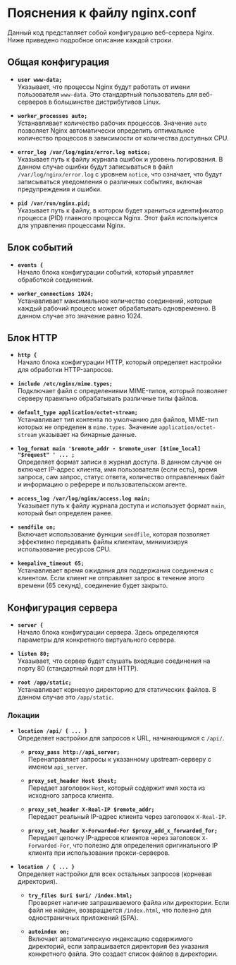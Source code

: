 # Пояснения к файлу nginx.conf

Данный код представляет собой конфигурацию веб-сервера Nginx. Ниже приведено подробное описание каждой строки.

## Общая конфигурация

- **`user www-data;`**  
  Указывает, что процессы Nginx будут работать от имени пользователя `www-data`. Это стандартный пользователь для веб-серверов в большинстве дистрибутивов Linux.

- **`worker_processes auto;`**  
  Устанавливает количество рабочих процессов. Значение `auto` позволяет Nginx автоматически определить оптимальное количество процессов в зависимости от количества доступных CPU.

- **`error_log /var/log/nginx/error.log notice;`**  
  Указывает путь к файлу журнала ошибок и уровень логирования. В данном случае ошибки будут записываться в файл `/var/log/nginx/error.log` с уровнем `notice`, что означает, что будут записываться уведомления о различных событиях, включая предупреждения и ошибки.

- **`pid /var/run/nginx.pid;`**  
  Указывает путь к файлу, в котором будет храниться идентификатор процесса (PID) главного процесса Nginx. Этот файл используется для управления процессами Nginx.

## Блок событий

- **`events {`**  
  Начало блока конфигурации событий, который управляет обработкой соединений.

- **`worker_connections 1024;`**  
  Устанавливает максимальное количество соединений, которые каждый рабочий процесс может обрабатывать одновременно. В данном случае это значение равно 1024.

## Блок HTTP

- **`http {`**  
  Начало блока конфигурации HTTP, который определяет настройки для обработки HTTP-запросов.

- **`include /etc/nginx/mime.types;`**  
  Подключает файл с определениями MIME-типов, который позволяет серверу правильно обрабатывать различные типы файлов.

- **`default_type application/octet-stream;`**  
  Устанавливает тип контента по умолчанию для файлов, MIME-тип которых не определен в `mime.types`. Значение `application/octet-stream` указывает на бинарные данные.

- **`log_format main '$remote_addr - $remote_user [$time_local] "$request" ' ... ;`**  
  Определяет формат записи в журнал доступа. В данном случае он включает IP-адрес клиента, имя пользователя (если есть), время запроса, сам запрос, статус ответа, количество отправленных байт и информацию о реферере и пользовательском агенте.

- **`access_log /var/log/nginx/access.log main;`**  
  Указывает путь к файлу журнала доступа и использует формат `main`, который был определен ранее.

- **`sendfile on;`**  
  Включает использование функции `sendfile`, которая позволяет эффективно передавать файлы клиентам, минимизируя использование ресурсов CPU.

- **`keepalive_timeout 65;`**  
  Устанавливает время ожидания для поддержания соединения с клиентом. Если клиент не отправляет запрос в течение этого времени (65 секунд), соединение будет закрыто.

## Конфигурация сервера

- **`server {`**  
  Начало блока конфигурации сервера. Здесь определяются параметры для конкретного виртуального сервера.

- **`listen 80;`**  
  Указывает, что сервер будет слушать входящие соединения на порту 80 (стандартный порт для HTTP).

- **`root /app/static;`**  
  Устанавливает корневую директорию для статических файлов. В данном случае это `/app/static`.

### Локации

- **`location /api/ { ... }`**  
  Определяет настройки для запросов к URL, начинающимся с `/api/`.

    - **`proxy_pass http://api_server;`**  
      Перенаправляет запросы к указанному upstream-серверу с именем `api_server`.

    - **`proxy_set_header Host $host;`**  
      Передает заголовок `Host`, который содержит имя хоста из исходного запроса клиента.

    - **`proxy_set_header X-Real-IP $remote_addr;`**  
      Передает реальный IP-адрес клиента через заголовок `X-Real-IP`.

    - **`proxy_set_header X-Forwarded-For $proxy_add_x_forwarded_for;`**  
      Передает цепочку IP-адресов клиентов через заголовок `X-Forwarded-For`, что полезно для определения оригинального IP клиента при использовании прокси-серверов.

- **`location / { ... }`**  
  Определяет настройки для всех остальных запросов (корневая директория).

    - **`try_files $uri $uri/ /index.html;`**  
      Проверяет наличие запрашиваемого файла или директории. Если файл не найден, возвращается `/index.html`, что полезно для одностраничных приложений (SPA).

    - **`autoindex on;`**  
      Включает автоматическую индексацию содержимого директорий, если запрашивается директория без указания конкретного файла. Это создает список файлов в директории.